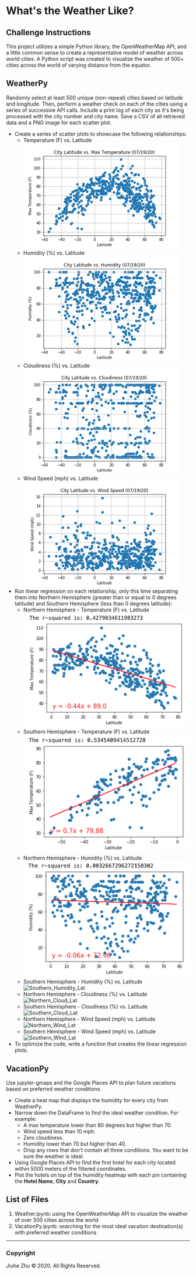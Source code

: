 # What's the Weather Like?
## Challenge Instructions 
This project utilizes a simple Python library, the OpenWeatherMap API, and a little common sense to create a representative model of weather across world cities. A Python script was created to visualize the weather of 500+ cities across the world of varying distance from the equator.

## WeatherPy
Randomly select at least 500 unique (non-repeat) cities based on latitude and longitude. Then, perform a weather check on each of the cities using a series of successive API calls. Include a print log of each city as it's being processed with the city number and city name. Save a CSV of all retrieved data and a PNG image for each scatter plot.
- Create a series of scatter plots to showcase the following relationships:
  - Temperature (F) vs. Latitude \
![Temp_Lat](https://github.com/Jiuhe2020/python-api-challenge/blob/master/output_data/Fig1.png)
  - Humidity (%) vs. Latitude \
![Humidity_Lat](https://github.com/Jiuhe2020/python-api-challenge/blob/master/output_data/Fig2.png)
  - Cloudiness (%) vs. Latitude \
![Cloudiness_Lat](https://github.com/Jiuhe2020/python-api-challenge/blob/master/output_data/Fig3.png)
  - Wind Speed (mph) vs. Latitude \
![WindSpeed_Lat](https://github.com/Jiuhe2020/python-api-challenge/blob/master/output_data/Fig4.png)
- Run linear regression on each relationship, only this time separating them into Northern Hemisphere (greater than or equal to 0 degrees latitude) and Southern Hemisphere (less than 0 degrees latitude):
  - Northern Hemisphere - Temperature (F) vs. Latitude \
![Northern_Temp_Lat](https://github.com/Jiuhe2020/python-api-challenge/blob/master/images/Northern_Temp_Lat.png)
  - Southern Hemisphere - Temperature (F) vs. Latitude \
![Southern_Temp_Lat](https://github.com/Jiuhe2020/python-api-challenge/blob/master/images/Southern_Temp_Lat.png)
  - Northern Hemisphere - Humidity (%) vs. Latitude \
![Northern_Humidity_Lat](https://github.com/Jiuhe2020/python-api-challenge/blob/master/images/Northern_Humidity_Lat.png)
  - Southern Hemisphere - Humidity (%) vs. Latitude \
![Southern_Humidity_Lat]()
  - Northern Hemisphere - Cloudiness (%) vs. Latitude \
![Northern_Cloud_Lat]()
  - Southern Hemisphere - Cloudiness (%) vs. Latitude \
![Southern_Cloud_Lat]()
  - Northern Hemisphere - Wind Speed (mph) vs. Latitude \
![Northern_Wind_Lat]()
  - Southern Hemisphere - Wind Speed (mph) vs. Latitude \
![Southern_Wind_Lat]()
 - To optimize the code, write a function that creates the linear regression plots.
## VacationPy
Use jupyter-gmaps and the Google Places API to plan future vacations based on preferred weather conditions.
- Create a heat map that displays the humidity for every city from WeatherPy.
- Narrow down the DataFrame to find the ideal weather condition. For example:
  - A max temperature lower than 80 degrees but higher than 70.
  - Wind speed less than 10 mph.
  - Zero cloudiness.
  - Humidity lower than 70 but higher than 40. 
  - Drop any rows that don't contain all three conditions. You want to be sure the weather is ideal.
- Using Google Places API to find the first hotel for each city located within 5000 meters of the filtered coordinates.
- Plot the hotels on top of the humidity heatmap with each pin containing the <b>Hotel Name</b>, <b>City</b> and <b>Country</b>.

## List of Files
1. Weather.ipynb: using the OpenWeatherMap API to visualize the weather of over 500 cities across the world
2. VacationPy.ipynb: searching for the most ideal vacation destination(s) with preferred weather conditions

---
### Copyright
Jiuhe Zhu © 2020. All Rights Reserved.
